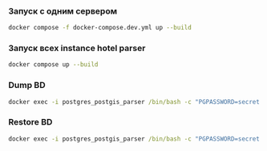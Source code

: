 ### Запуск с одним сервером 
``` bash
docker compose -f docker-compose.dev.yml up --build
```

### Запуск всех instance hotel parser
``` bash
docker compose up --build
```
### Dump BD
``` cmd
docker exec -i postgres_postgis_parser /bin/bash -c "PGPASSWORD=secret pg_dump --username postgres hotels" > ./dump/dump_05_1_12_24.sql
```

### Restore BD
``` cmd
docker exec -i postgres_postgis_parser /bin/bash -c "PGPASSWORD=secret psql --username postgres hotels" < ./dump/dump_04_12_24.sql
```

